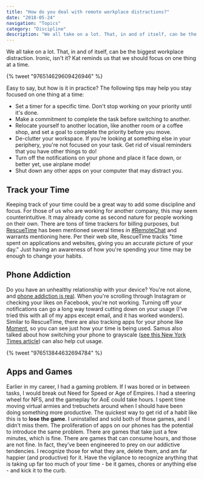 ```yaml
---
title: "How do you deal with remote workplace distractions?"
date: "2018-05-24"
navigation: "Topics"
category: "Discipline"
description: "We all take on a lot. That, in and of itself, can be the biggest workplace distraction. The following tips may help you stay focused on one thing at a time."
---
```


We all take on a lot. That, in and of itself, can be the biggest workplace distraction. Ironic, isn't it? Kat reminds us that we should focus on one thing at a time.

{% tweet "976514629609426946" %}

Easy to say, but how is it in practice? The following tips may help you stay focused on one thing at a time:

- Set a timer for a specific time. Don't stop working on your priority until it's done.
- Make a commitment to complete the task before switching to another.
- Relocate yourself to another location, like another room or a coffee shop, and set a goal to complete the priority before you move.
- De-clutter your workspace. If you're looking at something else in your periphery, you're not focused on your task. Get rid of visual reminders that you have other things to do!
- Turn off the notifications on your phone and place it face down, or better yet, use airplane mode!
- Shut down any other apps on your computer that may distract you.

## Track your Time

Keeping track of your time could be a great way to add some discipline and focus. For those of us who are working for another company, this may seem counterintuitive. It may already come as second nature for people working on their own. There are tons of time trackers for billing purposes, but [RescueTime](https://www.rescuetime.com) has been mentioned several times in [#RemoteChat](/remotechat/) and warrants mentioning here. Per their web site, RescueTime tracks "time spent on applications and websites, giving you an accurate picture of your day." Just having an awareness of how you're spending your time may be enough to change your habits.

## Phone Addiction

Do you have an unhealthy relationship with your device? You're not alone, and [phone addiction is real](http://www.health.com/anxiety/cell-phone-addiction). When you're scrolling through Instagram or checking your likes on Facebook, you're not working. Turning off your notifications can go a long way toward cutting down on your usage (I've tried this with all of my apps except email, and it has worked wonders). Similar to RescueTime, there are also tracking apps for your phone like [Moment](https://inthemoment.io/), so you can see just how your time is being used. Samus also talked about how switching your phone to grayscale ([see this New York Times article](https://www.nytimes.com/2018/01/12/technology/grayscale-phone.html)) can also help cut usage.

{% tweet "976513844632694784" %}

## Apps and Games

Earlier in my career, I had a gaming problem. If I was bored or in between tasks, I would break out Need for Speed or Age of Empires. I had a steering wheel for NFS, and the gameplay for AoE could take hours. I spent time moving virtual armies and trebuchets around when I should have been doing something more productive. The quickest way to get rid of a habit like this is to **lose the game**. I uninstalled and sold both of those games, and I didn’t miss them. The proliferation of apps on our phones has the potential to introduce the same problem. There are games that take just a few minutes, which is fine. There are games that can consume hours, and those are not fine. In fact, they’ve been engineered to prey on our addictive tendencies. I recognize those for what they are, delete them, and am far happier (and productive) for it. Have the vigilance to recognize anything that is taking up far too much of your time - be it games, chores or anything else - and kick it to the curb.
